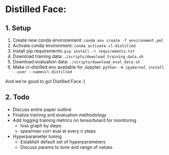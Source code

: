 # Distilled Face: 

## 1. Setup

1. Create new conda environement: `conda env create -f environment.yml`
2. Activate conda environment: `conda activate cl-distilled`
3. Install pip requirements: `pip install -r requirements.txt`
4. Download training data: `./scripts/download_training_data.sh`
5. Download evaluation data: `./scripts/download_eval_data.sh`
6. Make cl-distilled env available for Jupyter: `python -m ipykernel install --user --name=cl-distilled`

And we're good to go! Distilled Face :)


## 2. Todo

- Discuss entire paper outline
- Finalize training and evaluation methodology
- Add logging training metrics on tensorboard for monitoring
    - loss graph by steps
    - spearman corr eval at every n steps
- Hyperparameter tuning
    - Establish default set of hyperparameters
    - Discuss params to tune and range of values
